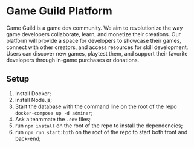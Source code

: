 # Game Guild Platform

Game Guild is a game dev community. We aim to revolutionize the way game developers collaborate, learn, and monetize their creations. Our platform will provide a space for developers to showcase their games, connect with other creators, and access resources for skill development. Users can discover new games, playtest them, and support their favorite developers through in-game purchases or donations.

## Setup

1. Install Docker;
2. install Node.js;
3. Start the database with the command line on the root of the repo `docker-compose up -d adminer`;
4. Ask a teammate the `.env` files;
5. run `npm install` on the root of the repo to install the dependencies;
6. run `npm run start:both` on the root of the repo to start both front and back-end;
